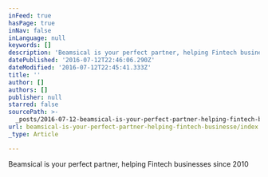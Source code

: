 ```yaml
---
inFeed: true
hasPage: true
inNav: false
inLanguage: null
keywords: []
description: 'Beamsical is your perfect partner, helping Fintech businesses since 2010'
datePublished: '2016-07-12T22:46:06.290Z'
dateModified: '2016-07-12T22:45:41.333Z'
title: ''
author: []
authors: []
publisher: null
starred: false
sourcePath: >-
  _posts/2016-07-12-beamsical-is-your-perfect-partner-helping-fintech-businesse.md
url: beamsical-is-your-perfect-partner-helping-fintech-businesse/index.html
_type: Article

---
```

Beamsical is your perfect partner, helping Fintech businesses since 2010